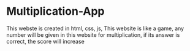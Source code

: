 # Multiplication-App
This webste is created in html, css, js, This website is like a game, any number will be given in this website for multiplication, if its answer is correct, the score will increase
